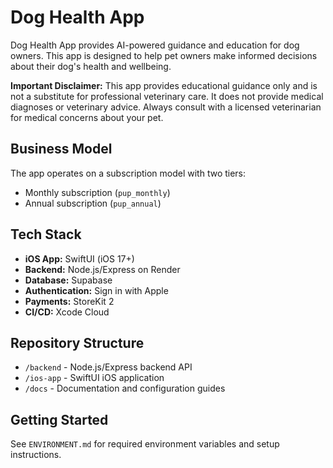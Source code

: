 # Dog Health App

Dog Health App provides AI-powered guidance and education for dog owners. This app is designed to help pet owners make informed decisions about their dog's health and wellbeing.

**Important Disclaimer:** This app provides educational guidance only and is not a substitute for professional veterinary care. It does not provide medical diagnoses or veterinary advice. Always consult with a licensed veterinarian for medical concerns about your pet.

## Business Model

The app operates on a subscription model with two tiers:
- Monthly subscription (`pup_monthly`)
- Annual subscription (`pup_annual`)

## Tech Stack

- **iOS App:** SwiftUI (iOS 17+)
- **Backend:** Node.js/Express on Render
- **Database:** Supabase
- **Authentication:** Sign in with Apple
- **Payments:** StoreKit 2
- **CI/CD:** Xcode Cloud

## Repository Structure

- `/backend` - Node.js/Express backend API
- `/ios-app` - SwiftUI iOS application
- `/docs` - Documentation and configuration guides

## Getting Started

See `ENVIRONMENT.md` for required environment variables and setup instructions.

